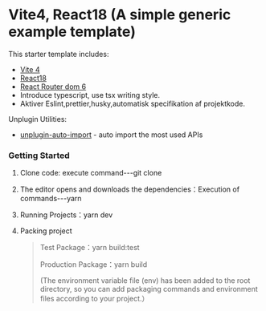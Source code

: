 # Vite4, React18 (A simple generic example template)

This starter template includes:

- [Vite 4](https://vitejs.dev/guide/)
- [React18](https://react.docschina.org/)
- [React Router dom 6](https://reactrouter.com/en/main)
- Introduce typescript, use tsx writing style.
- Aktiver Eslint,prettier,husky,automatisk specifikation af projektkode.

Unplugin Utilities:

- [unplugin-auto-import](https://github.com/antfu/unplugin-auto-import) - auto import the most used APIs

### Getting Started

1. Clone code: execute command---git clone

2. The editor opens and downloads the dependencies：Execution of commands---yarn

3. Running Projects：yarn dev

4. Packing project

   > Test Package：yarn build:test
   >
   > Production Package：yarn build
   >
   > (The environment variable file (env) has been added to the root directory, so you can add packaging commands and environment files according to your project.）
